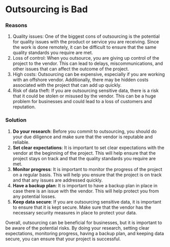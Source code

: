 

# Outsourcing is Bad
### Reasons 
1. Quality issues: One of the biggest cons of outsourcing is the potential for quality issues with the product or service you are receiving. Since the work is done remotely, it can be difficult to ensure that the same quality standards you require are met. 
2. Loss of control: When you outsource, you are giving up control of the project to the vendor. This can lead to delays, miscommunications, and other issues that can affect the outcome of the project. 
3. High costs: Outsourcing can be expensive, especially if you are working with an offshore vendor. Additionally, there may be hidden costs associated with the project that can add up quickly. 
4. Risk of data theft: If you are outsourcing sensitive data, there is a risk that it could be stolen or misused by the vendor. This can be a huge problem for businesses and could lead to a loss of customers and reputation. 

### Solution 
1. **Do your research**: Before you commit to outsourcing, you should do your due diligence and make sure that the vendor is reputable and reliable. 
2. **Set clear expectations**: It is important to set clear expectations with the vendor at the beginning of the project. This will help ensure that the project stays on track and that the quality standards you require are met. 
3. **Monitor progress**: It is important to monitor the progress of the project on a regular basis. This will help you ensure that the project is on track and that any issues are addressed quickly. 
4. **Have a backup plan**: It is important to have a backup plan in place in case there is an issue with the vendor. This will help protect you from any potential losses. 
5. **Keep data secure**: If you are outsourcing sensitive data, it is important to ensure that it is kept secure. Make sure that the vendor has the necessary security measures in place to protect your data. 

Overall, outsourcing can be beneficial for businesses, but it is important to be aware of the potential risks. By doing your research, setting clear expectations, monitoring progress, having a backup plan, and keeping data secure, you can ensure that your project is successful.